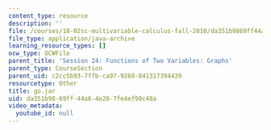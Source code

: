 ```yaml
---
content_type: resource
description: ''
file: /courses/18-02sc-multivariable-calculus-fall-2010/da351b9869ff44a64e207fe4ef90c48a_go.jar
file_type: application/java-archive
learning_resource_types: []
ocw_type: OCWFile
parent_title: 'Session 24: Functions of Two Variables: Graphs'
parent_type: CourseSection
parent_uid: c2cc5b93-7ffb-ca97-9260-841317394439
resourcetype: Other
title: go.jar
uid: da351b98-69ff-44a6-4e20-7fe4ef90c48a
video_metadata:
  youtube_id: null
---
```

